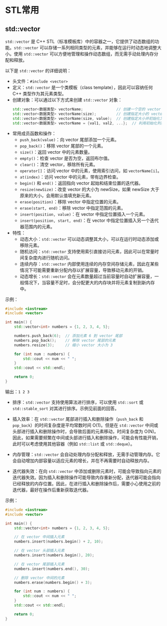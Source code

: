 # STL常用

## std::vector

`std::vector` 是 C++ STL（标准模板库）中的容器之一，它提供了动态数组的功能。`std::vector` 可以存储一系列相同类型的元素，并能够在运行时动态地调整大小。使用 `std::vector` 可以方便地管理和操作动态数组，而无需手动处理内存分配和释放。

以下是 `std::vector` 的详细说明：

- 头文件：`#include <vector>`
- 定义：`std::vector` 是一个类模板（class template），因此可以容纳任何 C++ 类型作为其元素类型。
- 创建对象：可以通过以下方式来创建 `std::vector` 对象：
  ```cpp
  std::vector<数据类型> vectorName;               // 创建一个空的 vector 对象
  std::vector<数据类型> vectorName(size);         // 创建指定大小的 vector 对象
  std::vector<数据类型> vectorName(size, value);  // 创建指定大小并初始化为 value 的 vector 对象
  std::vector<数据类型> vectorName = {val1, val2, ...};  // 利用初始化列表创建 vector 对象
  ```
- 常用成员函数和操作：
  - `push_back(value)`：向 vector 尾部添加一个元素。
  - `pop_back()`：移除 vector 尾部的一个元素。
  - `size()`：返回 vector 中的元素数量。
  - `empty()`：检查 vector 是否为空，返回布尔值。
  - `clear()`：清空 vector，移除所有元素。
  - `operator[]`：访问 vector 中的元素，使用索引访问，如 `vectorName[i]`。
  - `at(index)`：访问 vector 中的元素，带有边界检查。
  - `begin()` 和 `end()`：返回指向 vector 起始和结束位置的迭代器。
  - `resize(newSize)`：改变 vector 的大小为 newSize，如果 newSize 大于原来的大小，会用默认值填充新元素。
  - `erase(position)`：移除 vector 中指定位置的元素。
  - `erase(start, end)`：移除 vector 中指定范围的元素。
  - `insert(position, value)`：在 vector 中指定位置插入一个元素。
  - `insert(position, start, end)`：在 vector 中指定位置插入另一个迭代器范围内的元素。
- 特性：
  - 动态大小：`std::vector` 可以动态调整其大小，可以在运行时动态添加或移除元素。
  - 随机访问：`std::vector` 支持使用索引直接访问元素，因此可以在常量时间复杂度内进行随机访问。
  - 连续内存：`std::vector` 内部使用连续的内存空间存储元素，因此在某些情况下可能需要重新分配内存以扩展容量，导致移动元素的开销。
  - 动态增长：`std::vector` 会在元素数量超过当前容量时自动扩展容量，一般情况下，当容量不足时，会分配更大的内存块并将元素复制到新内存中。

示例：
```cpp
#include <iostream>
#include <vector>

int main() {
    std::vector<int> numbers = {1, 2, 3, 4, 5};

    numbers.push_back(6);  // 添加元素 6 到 vector 尾部
    numbers.pop_back();    // 移除 vector 尾部的元素
    numbers.resize(3);     // 缩小 vector 大小为 3

    for (int num : numbers) {
        std::cout << num << " ";
    }
    std::cout << std::endl;

    return 0;
}
```
输出：`1 2 3`

- 排序：`std::vector` 支持使用算法进行排序，可以使用 `std::sort` 或 `std::stable_sort` 对其进行排序。示例见前面的回答。

- 插入效率：在 `std::vector` 尾部进行插入和删除操作（`push_back` 和 `pop_back`）的时间复杂度是平均常数时间 O(1)。但是在 `std::vector` 中间或头部进行插入和删除操作时，会导致后面的元素移动，时间复杂度为 O(N)。因此，如果需要频繁在中间或头部进行插入和删除操作，可能会有性能开销，此时可以考虑使用其他容器（例如 `std::list` 或 `std::deque`）。

- 内存管理：`std::vector` 会自动处理内存分配和释放，无需手动管理内存。它会自动增加内部容量以适应元素的增长，并在不再需要时自动释放内存。

- 迭代器失效：在向 `std::vector` 中添加或删除元素时，可能会导致指向元素的迭代器失效。因为插入和删除操作可能导致内存重新分配，迭代器可能会指向已经释放的内存位置。因此，在进行插入和删除操作后，需要小心使用之前的迭代器，最好在操作后重新获取迭代器。

示例：
```cpp
#include <iostream>
#include <vector>

int main() {
    std::vector<int> numbers = {1, 2, 3, 4, 5};

    // 在 vector 中间插入元素
    numbers.insert(numbers.begin() + 2, 10);

    // 在 vector 头部插入元素
    numbers.insert(numbers.begin(), 20);

    // 在 vector 尾部插入元素
    numbers.insert(numbers.end(), 30);

    // 删除 vector 中间的元素
    numbers.erase(numbers.begin() + 3);

    for (int num : numbers) {
        std::cout << num << " ";
    }
    std::cout << std::endl;

    return 0;
}
```

